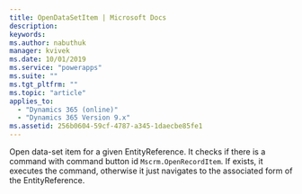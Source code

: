 ```yaml
---
title: OpenDataSetItem | Microsoft Docs
description: 
keywords:
ms.author: nabuthuk
manager: kvivek
ms.date: 10/01/2019
ms.service: "powerapps"
ms.suite: ""
ms.tgt_pltfrm: ""
ms.topic: "article"
applies_to: 
  - "Dynamics 365 (online)"
  - "Dynamics 365 Version 9.x"
ms.assetid: 256b0604-59cf-4787-a345-1daecbe85fe1
---
```


Open data-set item for a given EntityReference. It checks if there is a command with command button id `Mscrm.OpenRecordItem`. If exists, it executes the command, otherwise it just navigates to the associated form of the EntityReference.
